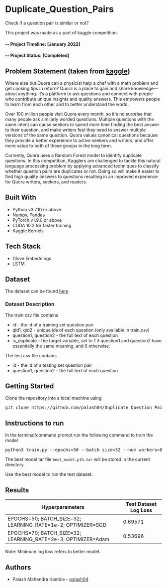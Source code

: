 # Duplicate_Question_Pairs
Check if a question pair is similar or not?

This project was made as a part of kaggle competition.

#### -- Project Timeline: [January 2022]
#### -- Project Status: [Completed]


## Problem Statement (taken from [kaggle](https://www.kaggle.com/c/quora-question-pairs/overview))
Where else but Quora can a physicist help a chef with a math problem and get cooking tips in return? Quora is a place to gain and share knowledge—about anything. It’s a platform to ask questions and connect with people who contribute unique insights and quality answers. This empowers people to learn from each other and to better understand the world.

Over 100 million people visit Quora every month, so it's no surprise that many people ask similarly worded questions. Multiple questions with the same intent can cause seekers to spend more time finding the best answer to their question, and make writers feel they need to answer multiple versions of the same question. Quora values canonical questions because they provide a better experience to active seekers and writers, and offer more value to both of these groups in the long term.

Currently, Quora uses a Random Forest model to identify duplicate questions. In this competition, Kagglers are challenged to tackle this natural language processing problem by applying advanced techniques to classify whether question pairs are duplicates or not. Doing so will make it easier to find high quality answers to questions resulting in an improved experience for Quora writers, seekers, and readers.


## Built With

- Python v3.7.10 or above
- Numpy, Pandas
- PyTorch v1.9.0 or above
- CUDA 10.2 for faster training
- Kaggle Kernels

## Tech Stack
- Glove Embeddings
- LSTM

## Dataset
The dataset can be found [here](https://www.kaggle.com/c/quora-question-pairs/data)


### Dataset Description
The train csv file contains
- id - the id of a training set question pair
- qid1, qid2 - unique ids of each question (only available in train.csv)
- question1, question2 - the full text of each question
- is_duplicate - the target variable, set to 1 if question1 and question2 have essentially the same meaning, and 0 otherwise.

The test csv file contains
- id - the id of a testing set question pair
- question1, question2 - the full text of each question


## Getting Started
Clone the repository into a local machine using

<pre>
git clone https://github.com/palash04/Duplicate_Question_Pairs.git
</pre>


## Instructions to run

In the terminal/command prompt run the following command to train the model</br>
<pre>
python3 train.py --epochs=50 --batch_size=32 --num_workers=8 --learning_rate=1e-2 --gpuidx=2 --sample_rows_per_class=100000 --train_model=1 --test_model=1
</pre>

The best model tar file `best_model.pth.tar` will be stored in the current directory.

Use the best model to run the test dataset.


## Results 
|Hyperparameters     |  Test Dataset Log Loss   | 
|---------|-----------------|
| EPOCHS=50; BATCH_SIZE=32; LEARNING_RATE=1e-2; OPTIMIZER=SGD | 0.69571 |
| EPOCHS=70; BATCH_SIZE=32; LEARNING_RATE=2e-3; OPTIMIZER=Adam | 0.53696 |

Note: Minimum log loss refers to better model.


## Authors
- Palash Mahendra Kamble - [palash04](https://github.com/palash04/)
